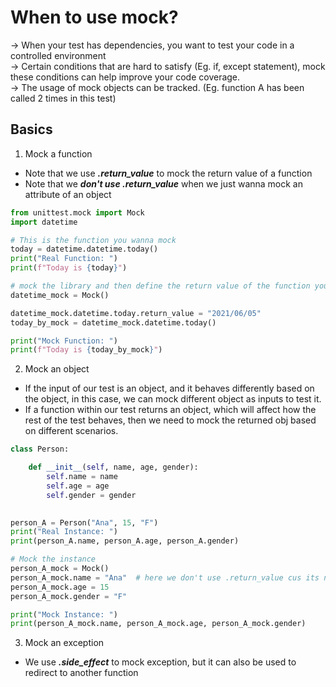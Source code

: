 # When to use mock?
-> When your test has dependencies, you want to test your code in a controlled environment   
-> Certain conditions that are hard to satisfy (Eg. if, except statement), mock these conditions can help improve your code coverage.  
-> The usage of mock objects can be tracked. (Eg. function A has been called 2 times in this test)  


## Basics
1. Mock a function
- Note that we use ***.return_value*** to mock the return value of a function
- Note that we ***don't use .return_value*** when we just wanna mock an attribute of an object
```py
from unittest.mock import Mock
import datetime

# This is the function you wanna mock
today = datetime.datetime.today()
print("Real Function: ")
print(f"Today is {today}")

# mock the library and then define the return value of the function you wanna mock
datetime_mock = Mock()

datetime_mock.datetime.today.return_value = "2021/06/05"
today_by_mock = datetime_mock.datetime.today()

print("Mock Function: ")
print(f"Today is {today_by_mock}") 
```

2. Mock an object
- If the input of our test is an object, and it behaves differently based on the object, in this case, we can mock different object as inputs to test it.  
- If a function within our test returns an object, which will affect how the rest of the test behaves, then we need to mock the returned obj based on different scenarios.  
```py
class Person:

    def __init__(self, name, age, gender):
        self.name = name
        self.age = age
        self.gender = gender
    

person_A = Person("Ana", 15, "F")
print("Real Instance: ")
print(person_A.name, person_A.age, person_A.gender)

# Mock the instance
person_A_mock = Mock()
person_A_mock.name = "Ana"  # here we don't use .return_value cus its not a function, name is just an attribute
person_A_mock.age = 15
person_A_mock.gender = "F"

print("Mock Instance: ")
print(person_A_mock.name, person_A_mock.age, person_A_mock.gender)
```

3. Mock an exception
- We use ***.side_effect*** to mock exception, but it can also be used to redirect to another function

